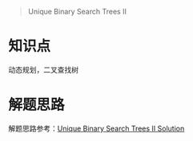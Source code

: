 > Unique Binary Search Trees II

# 知识点
动态规划，二叉查找树

# 解题思路
解题思路参考：[Unique Binary Search Trees II Solution](https://leetcode.com/problems/unique-binary-search-trees-ii/solution/#)